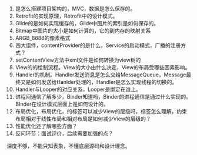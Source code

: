 1. 是怎么搭建项目架构的，MVC，数据是怎么保存的。
2. Retrofit的实现原理，Retrofit中的设计模式。
3. Glide的是如何实现缓存的，Glide中图片的索引是如何保存的。
4. Bitmap中图片的大小是如何计算的，它的到内存的映射关系
5. ARGB_8888的像素格式
6. 四大组件，contentProvider的是什么，Service的启动模式，广播的注册方式？
7. setContentView方法中xml文件是如何转换为view树的
8. View的的绘制流程。View的大小由什么决定，View的布局受哪些因素影响。
9. Handler的机制。Handler发送消息是怎么交给MessageQueue，Message最终又是如何发送给Hanlder处理的，Handler是怎么实现线程的切换的。
10. Handler与Looper的对应关系，Looper是绑定在谁上。
11. 进程间通信了解多少，Binder知道吗，Binder的进程通信是通过什么实现的。BInder在设计模式层面上是如何设计的。
12. 布局优化，布局优化，<include>的标签可以减少View的层级吗，<merge>标签怎么理解，约束布局相对于线性布局和相对布局是如何减少View的层级的？
13. 性能优化还了解哪些方面？
14. 反问环节：面试评价，后续需要加强的点？

深度不够，不能只知表象，不懂底层源码和设计理念。
